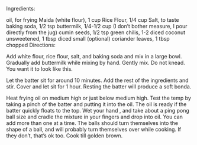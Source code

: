 Ingredients:

oil, for frying
Maida (white flour), 1 cup
Rice Flour, 1/4 cup
Salt, to taste
baking soda, 1/2 tsp
buttermilk, 1/4-1/2 cup (I don’t bother measure, I pour directly from the jug)
cumin seeds, 1/2 tsp
green chilis, 1-2 diced
coconut unsweetened, 1 tbsp diced small (optional)
coriander leaves, 1 tbsp chopped
Directions:

Add white flour, rice flour, salt, and baking soda and mix in a large bowl. Gradually add buttermilk while mixing by hand. Gently mix. Do not knead. You want it to look like this.



Let the batter sit for around 10 minutes. Add the rest of the ingredients and stir. Cover and let sit for 1 hour. Resting the batter will produce a soft bonda.



Heat frying oil on medium high or just below medium high. Test the temp by taking a pinch of the batter and putting it into the oil. The oil is ready if the batter quickly floats to the top. Wet your hand , and take about a ping pong ball size and cradle the mixture in your fingers and drop into oil. You can add more than one at a time. The balls should turn themselves into the shape of a ball, and will probably turn themselves over while cooking. If they don’t, that’s ok too. Cook till golden brown.